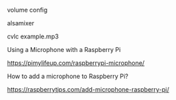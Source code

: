 volume config

alsamixer

cvlc example.mp3


Using a Microphone with a Raspberry Pi

https://pimylifeup.com/raspberrypi-microphone/

How to add a microphone to Raspberry Pi?

https://raspberrytips.com/add-microphone-raspberry-pi/

